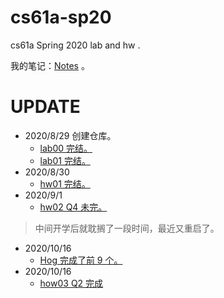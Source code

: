 # cs61a-sp20

cs61a Spring 2020 lab and hw .

我的笔记：[Notes](https://weijiew.com/codestep/book/cs61a/ch0.html) 。

# UPDATE

* 2020/8/29 创建仓库。
  * [lab00 完结。](https://weijiew.com/codestep/book/cs61a/lab0.html) 
  * [lab01 完结。](https://weijiew.com/codestep/book/cs61a/lab1.html) 
* 2020/8/30 
  * [hw01 完结。](https://weijiew.com/codestep/book/cs61a/hw1.html)
* 2020/9/1
  * [hw02 Q4 未完。](https://weijiew.com/codestep/book/cs61a/hw2.html)

> 中间开学后就耽搁了一段时间，最近又重启了。

* 2020/10/16
  * [Hog 完成了前 9 个。](https://weijiew.com/codestep/book/cs61a/hog.html)
* 2020/10/16
  * [how03 Q2 完成]()